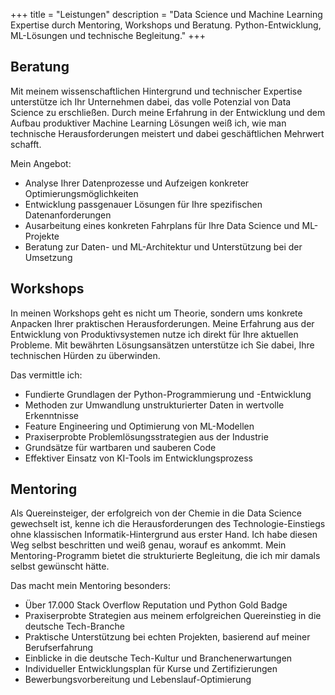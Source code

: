 +++
title = "Leistungen"
description = "Data Science und Machine Learning Expertise durch Mentoring, Workshops und Beratung. Python-Entwicklung, ML-Lösungen und technische Begleitung."
+++

## Beratung

Mit meinem wissenschaftlichen Hintergrund und technischer Expertise unterstütze
ich Ihr Unternehmen dabei, das volle Potenzial von Data Science zu erschließen.
Durch meine Erfahrung in der Entwicklung und dem Aufbau produktiver Machine
Learning Lösungen weiß ich, wie man technische Herausforderungen meistert und
dabei geschäftlichen Mehrwert schafft.

Mein Angebot:

- Analyse Ihrer Datenprozesse und Aufzeigen konkreter Optimierungsmöglichkeiten
- Entwicklung passgenauer Lösungen für Ihre spezifischen Datenanforderungen
- Ausarbeitung eines konkreten Fahrplans für Ihre Data Science und ML-Projekte
- Beratung zur Daten- und ML-Architektur und Unterstützung bei der Umsetzung

## Workshops

In meinen Workshops geht es nicht um Theorie, sondern ums konkrete Anpacken
Ihrer praktischen Herausforderungen. Meine Erfahrung aus der Entwicklung von
Produktivsystemen nutze ich direkt für Ihre aktuellen Probleme. Mit bewährten
Lösungsansätzen unterstütze ich Sie dabei, Ihre technischen Hürden zu
überwinden.

Das vermittle ich:

- Fundierte Grundlagen der Python-Programmierung und -Entwicklung
- Methoden zur Umwandlung unstrukturierter Daten in wertvolle Erkenntnisse
- Feature Engineering und Optimierung von ML-Modellen
- Praxiserprobte Problemlösungsstrategien aus der Industrie
- Grundsätze für wartbaren und sauberen Code
- Effektiver Einsatz von KI-Tools im Entwicklungsprozess

## Mentoring

Als Quereinsteiger, der erfolgreich von der Chemie in die Data Science
gewechselt ist, kenne ich die Herausforderungen des Technologie-Einstiegs ohne
klassischen Informatik-Hintergrund aus erster Hand. Ich habe diesen Weg selbst
beschritten und weiß genau, worauf es ankommt. Mein Mentoring-Programm bietet
die strukturierte Begleitung, die ich mir damals selbst gewünscht hätte.

Das macht mein Mentoring besonders:

- Über 17.000 Stack Overflow Reputation und Python Gold Badge
- Praxiserprobte Strategien aus meinem erfolgreichen Quereinstieg in die
  deutsche Tech-Branche
- Praktische Unterstützung bei echten Projekten, basierend auf meiner
  Berufserfahrung
- Einblicke in die deutsche Tech-Kultur und Branchenerwartungen
- Individueller Entwicklungsplan für Kurse und Zertifizierungen
- Bewerbungsvorbereitung und Lebenslauf-Optimierung
